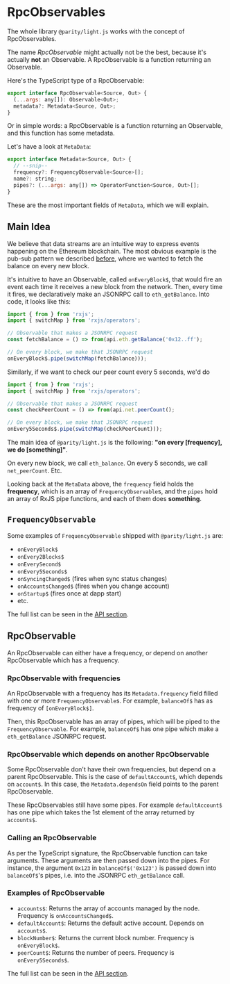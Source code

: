 # RpcObservables

The whole library `@parity/light.js` works with the concept of RpcObservables.

The name _RpcObservable_ might actually not be the best, because it's actually **not** an Observable. A RpcObservable is a function returning an Observable.

Here's the TypeScript type of a RpcObservable:

```javascript
export interface RpcObservable<Source, Out> {
  (...args: any[]): Observable<Out>;
  metadata?: Metadata<Source, Out>;
}
```

Or in simple words: a RpcObservable is a function returning an Observable, and this function has some metadata.

Let's have a look at `MetaData`:

```javascript
export interface Metadata<Source, Out> {
  // --snip--
  frequency?: FrequencyObservable<Source>[];
  name?: string;
  pipes?: (...args: any[]) => OperatorFunction<Source, Out>[];
}
```

These are the most important fields of `MetaData`, which we will explain.

## Main Idea

We believe that data streams are an intuitive way to express events happening on the Ethereum blockchain. The most obvious example is the pub-sub pattern we described [before](/concepts/light-client-development.html#pubsub), where we wanted to fetch the balance on every new block.

It's intuitive to have an Observable, called `onEveryBlock$`, that would fire an event each time it receives a new block from the network. Then, every time it fires, we declaratively make an JSONRPC call to `eth_getBalance`. Into code, it looks like this:

```javascript
import { from } from 'rxjs';
import { switchMap } from 'rxjs/operators';

// Observable that makes a JSONRPC request
const fetchBalance = () => from(api.eth.getBalance('0x12..ff');

// On every block, we make that JSONRPC request
onEveryBlock$.pipe(switchMap(fetchBalance)));
```

Similarly, if we want to check our peer count every 5 seconds, we'd do

```javascript
import { from } from 'rxjs';
import { switchMap } from 'rxjs/operators';

// Observable that makes a JSONRPC request
const checkPeerCount = () => from(api.net.peerCount();

// On every block, we make that JSONRPC request
onEvery5Seconds$.pipe(switchMap(checkPeerCount)));
```

The main idea of `@parity/light.js` is the following: **"on every [frequency], we do [something]"**.

On every new block, we call `eth_balance`. On every 5 seconds, we call `net_peerCount`. Etc.

Looking back at the `MetaData` above, the `frequency` field holds the **frequency**, which is an array of `FrequencyObservable`s, and the `pipes` hold an array of RxJS pipe functions, and each of them does **something**.

## `FrequencyObservable`

Some examples of `FrequencyObservable` shipped with `@parity/light.js` are:

- `onEveryBlock$`
- `onEvery2Blocks$`
- `onEverySecond$`
- `onEvery5Seconds$`
- `onSyncingChanged$` (fires when sync status changes)
- `onAccountsChanged$` (fires when you change account)
- `onStartup$` (fires once at dapp start)
- etc.

The full list can be seen in the [API section](/api/API.md).

## RpcObservable

An RpcObservable can either have a frequency, or depend on another RpcObservable which has a frequency.

### RpcObservable with frequencies

An RpcObservable with a frequency has its `Metadata.frequency` field filled with one or more `FrequencyObservable`s. For example, `balanceOf$` has as frequency of `[onEveryBlock$]`.

Then, this RpcObservable has an array of pipes, which will be piped to the `FrequencyObservable`. For example, `balanceOf$` has one pipe which make a `eth_getBalance` JSONRPC request.

### RpcObservable which depends on another RpcObservable

Some RpcObservable don't have their own frequencies, but depend on a parent RpcObservable. This is the case of `defaultAccount$`, which depends on `account$`. In this case, the `Metadata.dependsOn` field points to the parent RpcObservable.

These RpcObservables still have some pipes. For example `defaultAccount$` has one pipe which takes the 1st element of the array returned by `accounts$`.

### Calling an RpcObservable

As per the TypeScript signature, the RpcObservable function can take arguments. These arguments are then passed down into the pipes. For instance, the argument `0x123` in `balanceOf$('0x123')` is passed down into `balanceOf$`'s pipes, i.e. into the JSONRPC `eth_getBalance` call.

### Examples of RpcObservable

- `accounts$`: Returns the array of accounts managed by the node. Frequency is `onAccountsChanged$`.
- `defaultAccount$`: Returns the default active account. Depends on `accounts$`.
- `blockNumber$`: Returns the current block number. Frequency is `onEveryBlock$`.
- `peerCount$`: Returns the number of peers. Frequency is `onEvery5Seconds$`.

The full list can be seen in the [API section](/api/API.md).

